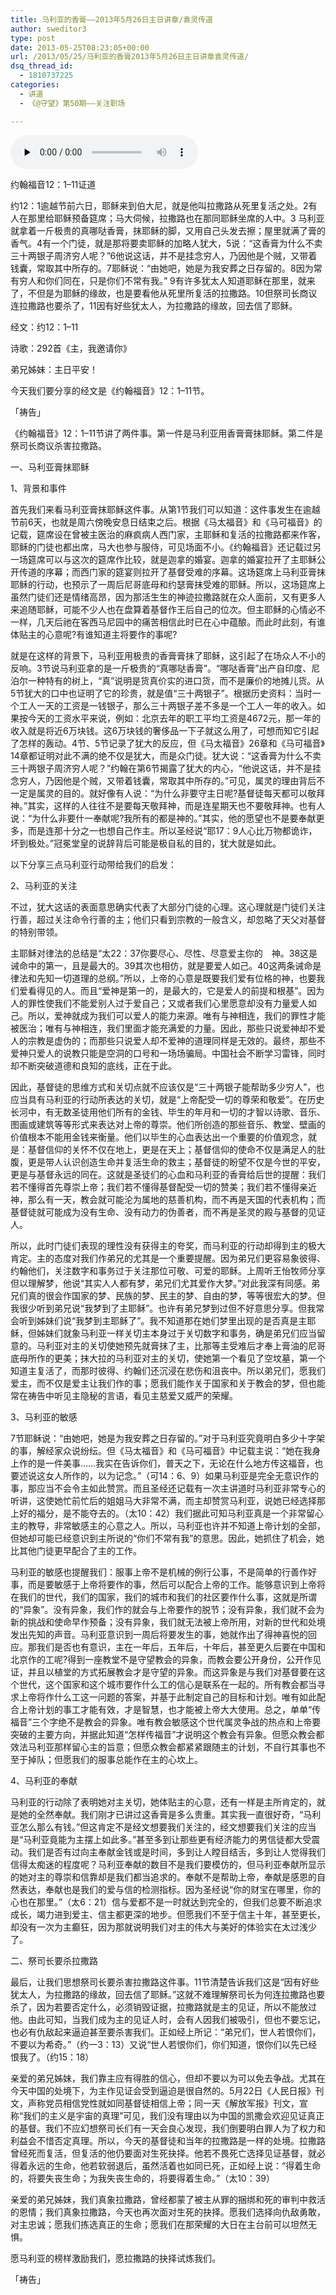 ```yaml
---
title: 马利亚的香膏——2013年5月26日主日讲章/袁灵传道
author: sweditor3
type: post
date: 2013-05-25T08:23:05+00:00
url: /2013/05/25/马利亚的香膏2013年5月26日主日讲章袁灵传道/
dsq_thread_id:
  - 1810737225
categories:
  - 讲道
  - 《@守望》第50期——关注职场

---
```

<div id="c-8378" class="grandmp3">
  <audio src="https://t5.shwchurch.org/wp-content/uploads/2013/05/20130525160039799.mp3" controls false preload="none" autobuffer="false"></audio>
</div>

约翰福音12：1–11证道

约12：1逾越节前六日，耶稣来到伯大尼，就是他叫拉撒路从死里复活之处。2有人在那里给耶稣预备筵席；马大伺候，拉撒路也在那同耶稣坐席的人中。3 马利亚就拿着一斤极贵的真哪哒香膏，抹耶稣的脚，又用自己头发去擦；屋里就满了膏的香气。4有一个门徒，就是那将要卖耶稣的加略人犹大，5说：“这香膏为什么不卖三十两银子周济穷人呢？”6他说这话，并不是挂念穷人，乃因他是个贼，又带着钱囊，常取其中所存的。7耶稣说：“由她吧，她是为我安葬之日存留的。8因为常有穷人和你们同在，只是你们不常有我。” 9有许多犹太人知道耶稣在那里，就来了，不但是为耶稣的缘故，也是要看他从死里所复活的拉撒路。10但祭司长商议连拉撒路也要杀了，11因有好些犹太人，为拉撒路的缘故，回去信了耶稣。

经文：约12：1–11

诗歌：292首《主，我邀请你》

弟兄姊妹：主日平安！

今天我们要分享的经文是《约翰福音》12：1–11节。

「祷告」

《约翰福音》12：1–11节讲了两件事。第一件是马利亚用香膏膏抹耶稣。第二件是祭司长商议杀害拉撒路。

一、马利亚膏抹耶稣

1、背景和事件

首先我们来看马利亚膏抹耶稣这件事。从第1节我们可以知道：这件事发生在逾越节前6天，也就是周六傍晚安息日结束之后。根据《马太福音》和《马可福音》的记载，筵席设在曾被主医治的麻疯病人西门家，主耶稣和复活的拉撒路都来作客，耶稣的门徒也都出席，马大也参与服侍，可见场面不小。《约翰福音》还记载过另一场筵席可以与这次的筵席作比较，就是迦拿的婚宴。迦拿的婚宴拉开了主耶稣公开传道的序幕；而西门家的筵宴则拉开了基督受难的序幕。这场筵席上马利亚膏抹耶稣的行动，也预示了一周后尼哥底母和约瑟膏抹受难的耶稣。所以，这场筵席上虽然门徒们还是情绪高昂，因为那活生生的神迹拉撒路就在众人面前，又有更多人来追随耶稣，可能不少人也在盘算着基督作王后自己的位次。但主耶稣的心情必不一样，几天后祂在客西马尼园中的痛苦相信此时已在心中蕴酿。而此时此刻，有谁体贴主的心意呢?有谁知道主将要作的事呢?

就是在这样的背景下，马利亚用极贵的香膏膏抹了耶稣，这引起了在场众人不小的反响。3节说马利亚拿的是一斤极贵的“真哪哒香膏”。“哪哒香膏”出产自印度、尼泊尔一种特有的树上，“真”说明是货真价实的进口货，而不是廉价的地摊儿货。从5节犹大的口中也证明了它的珍贵，就是值“三十两银子”。根据历史资料：当时一个工人一天的工资是一钱银子，那么三十两银子差不多是一个工人一年的收入。如果按今天的工资水平来说，例如：北京去年的职工平均工资是4672元，那一年的收入就是将近6万块钱。这6万块钱的奢侈品一下子就这么用了，可想而知它引起了怎样的轰动。4节、5节记录了犹大的反应，但《马太福音》26章和《马可福音》14章都证明对此不满的绝不仅是犹大，而是众门徒。犹大说：“这香膏为什么不卖三十两银子周济穷人呢？”约翰在第6节揭露了犹大的内心，“他说这话，并不是挂念穷人，乃因他是个贼，又带着钱囊，常取其中所存的。”可见，属灵的理由背后不一定是属灵的目的。就好像有人说：“为什么非要守主日呢?基督徒每天都可以敬拜神。”其实，这样的人往往不是要每天敬拜神，而是连星期天也不要敬拜神。也有人说：“为什么非要什一奉献呢?我所有的都是神的。”其实，他的愿望也不是要奉献更多，而是连那十分之一也想自己作主。所以圣经说“耶17：9人心比万物都诡诈，坏到极处。”冠冕堂皇的说辞背后可能是极自私的目的，犹大就是如此。

以下分享三点马利亚行动带给我们的启发：

2、马利亚的关注

不过，犹大这话的表面意思确实代表了大部分门徒的心理。这心理就是门徒们关注行善，超过关注命令行善的主；他们只看到宗教的一般含义，却忽略了天父对基督的特别带领。

主耶稣对律法的总结是“太22：37你要尽心、尽性、尽意爱主你的 神。38这是诫命中的第一，且是最大的。39其次也相仿，就是要爱人如己。40这两条诫命是律法和先知一切道理的总纲。”所以，上帝的心意是既要我们爱有位格的神，也要我们爱看得见的人。而且“爱神是第一的，是最大的，它是爱人的前提和根基”。因为人的罪性使我们不能爱别人过于爱自己；又或者我们心里愿意却没有力量爱人如己。所以，爱神就成为我们可以爱人的能力来源。唯有与神相连，我们的罪性才能被医治；唯有与神相连，我们里面才能充满爱的力量。因此，那些只说爱神却不爱人的宗教是虚伪的；而那些只说爱人却不爱神的道理同样是无效的。最终，那些不爱神只爱人的说教只能是空洞的口号和一场场骗局。中国社会不断学习雷锋，同时却不断突破道德和良知的底线，正在于此。

因此，基督徒的思维方式和关切点就不应该仅是“三十两银子能帮助多少穷人”，也应当具有马利亚的行动所表达的关切，就是“上帝配受一切的尊荣和敬爱”。在历史长河中，有无数圣徒用他们所有的金钱、毕生的年月和一切的才智以诗歌、音乐、图画或建筑等等形式来表达对上帝的尊崇。他们所创造的那些音乐、教堂、壁画的价值根本不能用金钱来衡量。他们以毕生的心血表达出一个重要的价值观念，就是：基督信仰的关怀不仅在地上，更是在天上；基督信仰的使命不仅是满足人的肚腹，更是带人认识创造生命并复活生命的救主；基督徒的盼望不仅是今世的平安，更是与基督永远的同在。这就是圣徒们的心血和马利亚的香膏给后世的提醒：我们若不懂得首先尊崇上帝；我们若不懂得基督配受一切的赞美；我们若不懂得亲近神，那么有一天，教会就可能沦为属地的慈善机构，而不再是天国的代表机构；而基督徒就可能成为没有生命、没有动力的伪善者，而不再是圣灵的殿与基督的见证人。

所以，此时门徒们表现的理性没有获得主的夸奖，而马利亚的行动却得到主的极大肯定。主的态度对我们作弟兄的尤其是一个重要提醒。因为弟兄们更容易象彼得、约翰他们，关注数字和事务过于关注那位可敬、可爱的耶稣。上周听王怡牧师分享但以理解梦，他说“其实人人都有梦，弟兄们尤其爱作大梦。”对此我深有同感。弟兄们真的很会作国家的梦、民族的梦、民主的梦、自由的梦，等等很宏大的梦。但我很少听到弟兄说“我梦到了主耶稣”。也许有弟兄梦到过但不好意思分享。但我常会听到姊妹们说“我梦到主耶稣了”。我不知道那在她们梦里出现的是否真是主耶稣，但姊妹们就象马利亚一样关切主本身过于关切数字和事务，确是弟兄们应当留意的。马利亚对主的关切使她预先就膏抹了主，比那等主受难后才奉上膏油的尼哥底母所作的更美；抹大拉的马利亚对主的关切，使她第一个看见了空坟墓，第一个知道主复活了，而那时彼得、约翰们还沉浸在悲伤和沮丧中。所以弟兄们，愿我们爱主，而不仅是爱主让我们作的事；愿我们能作关于国家和关于教会的梦，但也能常在祷告中听见主隐秘的言语，看见主慈爱又威严的荣耀。

3、马利亚的敏感

7节耶稣说：“由她吧，她是为我安葬之日存留的。”对于马利亚究竟明白多少十字架的事，解经家众说纷纭。但《马太福音》和《马可福音》中记载主说：“她在我身上作的是一件美事……我实在告诉你们，普天之下，无论在什么地方传这福音，也要述说这女人所作的，以为记念。”（可14：6、9）如果马利亚是完全无意识作的事，那应当不会令主如此赞赏。而且圣经还记载有一次主讲道时马利亚非常专心的听讲，这使她忙前忙后的姐姐马大非常不满，而主却赞赏马利亚，说她已经选择那上好的福分，是不能夺去的。（太10：42）我们据此可知马利亚真是一个非常留心主的教导，非常敏感主的心意之人。所以，马利亚也许并不知道上帝计划的全部，但她却可能已经意识到主所说的“你们不常有我”的意思。因此，她抓住了机会，她比其他门徒更早配合了主的工作。

马利亚的敏感也提醒我们：服事上帝不是机械的例行公事，不是简单的行善作好事，而是要敏感于上帝将要作的事，然后可以配合上帝的工作。能够意识到上帝将在我们的世代，我们的国家，我们的城市和我们的社区要作什么事，这就是所谓的“异象”。没有异象，我们作的就会与上帝要作的脱节；没有异象，我们就不会为新的挑战和使命早作预备；没有异象，我们就无法被上帝所用，对新的世代和处境发出先知的声音。马利亚意识到一周后将要发生的事，她就作出了得神喜悦的回应。那我们是否也有意识，主在一年后，五年后，十年后，甚至更久后要在中国和北京作的工呢?得到一座教堂不是守望教会的异象，而教会要公开身份，公开作见证，并且以植堂的方式拓展教会才是守望的异象。而这异象是与我们对基督要在这个世代，这个国家和这个城市要作什么工的信心是联系在一起的。所有教会都当寻求上帝将作什么工这一问题的答案，并基于此制定自己的目标和计划。唯有如此配合上帝计划的事工才能有效，才是智慧，也才能被上帝大大使用。总之，单单“传福音”三个字绝不是教会的异象。唯有教会敏感这个世代属灵争战的热点和上帝要突破的主要方向，并据此知道“怎样传福音”才说明这个教会有异象。但愿众教会都效法马利亚那样留心主的旨意；但愿众教会都紧紧跟随主的计划，不自行其事也不至于掉队；但愿我们的服事总能作在主的心坎上。

4、马利亚的奉献

马利亚的行动除了表明她对主关切，她体贴主的心意，还有一样是主所肯定的，就是她的全然奉献。我们刚才已讲过这香膏是多么贵重。其实我一直很好奇，“马利亚怎么那么有钱。”但这肯定不是经文想要我们关注的，经文想要我们关注的应当是“马利亚竟能为主摆上如此多。”甚至多到让那些更有经济能力的男信徒都大受震动。我们是否有过向主奉献金钱或是时间，多到让人瞠目结舌，多到让人觉得我们信得太痴迷的程度呢？马利亚奉献的数目不是我们要模仿的，但马利亚奉献所显示的她对主的尊崇和信靠却是我们都当追求的。奉献不是帮助上帝，奉献是感恩的自然表达，奉献也是我们的爱与信的检测指标。因为圣经说“你的财宝在哪里，你的心也在那里。”（太6：21）信与爱都不是一时就达到完全的，但我们总要不断追求成长，竭力进到爱主、信主都更深的地步。但愿我们不至于信主十年，甚至更长，却没有一次为主癫狂，因为那就说明我们对主的伟大与美好的体验实在太过浅少了。

二、祭司长要杀拉撒路

最后，让我们思想祭司长要杀害拉撒路这件事。11节清楚告诉我们这是“因有好些犹太人，为拉撒路的缘故，回去信了耶稣。”这就不难理解祭司长为何连拉撒路也要杀了，因为若要否定什么，必须销毁证据，拉撒路就是主的见证，所以不能放过他。由此可知，当我们成为主的见证人时，会有人因我们被吸引，但也不要忘记，也必有仇敌起来逼迫甚至要杀害我们。正如经上所记：“弟兄们，世人若恨你们，不要以为希奇。”（约一3：13）又说“世人若恨你们，你们知道，恨你们以先已经恨我了。（约15：18）

亲爱的弟兄姊妹，我们靠主应有得胜的信心，但却不要以为可以免去争战。尤其在今天中国的处境下，为主作见证会受到逼迫是很自然的。5月22日《人民日报》刊文，声称党员相信党性就如同基督徒相信上帝；同一天《解放军报》刊文，宣称“我们的主义是宇宙的真理”可见，我们没有理由以为中国的凯撒会欢迎见证真正的基督。我们不应幻想祭司长们有一天会良心发现，我们倒要明白罪人为了权力和利益会不惜否定真理。所以，今天的基督徒和当年的拉撒路是一样的处境。拉撒路曾经死而复活，但复活的他仍要面对生死抉择。他若不畏死亡选择见证基督，就必得着永远的生命，他若软弱退后，虽然活着也如同已死，正如经上说：“得着生命的，将要失丧生命；为我失丧生命的，将要得着生命。”（太10：39）

亲爱的弟兄姊妹，我们真象拉撒路，曾经都蒙了被主从罪的捆绑和死的审判中救活的恩情；我们真象拉撒路，今天也再次面对生死的抉择。愿我们选择向仇敌勇敢，对主忠诚；愿我们拣选真正的生命；愿我们在那荣耀的大日在主台前可以坦然无惧。

愿马利亚的榜样激励我们，愿拉撒路的抉择试炼我们。

「祷告」